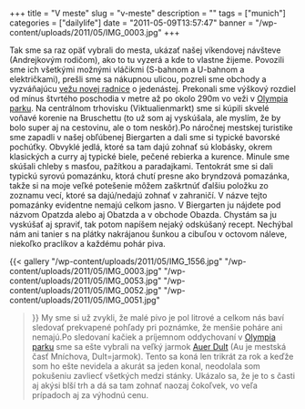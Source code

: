 +++
title = "V meste"
slug = "v-meste"
description = ""
tags = ["munich"]
categories = ["dailylife"]
date = "2011-05-09T13:57:47"
banner = "/wp-content/uploads/2011/05/IMG_0003.jpg"
+++

Tak sme sa raz opäť vybrali do mesta, ukázať našej víkendovej návšteve (Andrejkovým rodičom), ako to
tu vyzerá a kde to vlastne žijeme. Povozili sme ich všetkými možnými vláčikmi (S-bahnom a U-bahnom a električkami), prešli sme sa
nákupnou ulicou, pozreli sme obchody a vyzváňajúcu <a title="Mníchov"
href="http://www.ajka-andrej.com/2009/11/24/munich/">vežu novej radnice</a> o jedenástej. Prekonali
sme výškový rozdiel od mínus štvrtého poschodia v metre až po okolo 290m vo veži v <a title="Kam s
návštevou" href="http://www.ajka-andrej.com/2009/11/25/where-to-go-with-visitors/">Olympia
parku</a>. Na centrálnom trhovisku (Viktualienmarkt) sme si kúpili skvelé voňavé korenie na
Bruschettu (to už som aj vyskúšala, ale myslím, že by bolo super aj na cestovinu, ale o tom
neskôr).Po náročnej mestskej turistike sme zapadli v našej obľúbenej Biergarten a dali sme si
typické bavorské pochúťky. Obvyklé jedlá, ktoré sa tam dajú zohnať sú klobásky, okrem klasických a
curry aj typické biele, pečené rebierka a kurence. Minule sme skúšali chleby s masťou, pažítkou a
paradajkami. Tentokrát sme si dali typickú syrovú pomazánku, ktorá chutí presne ako bryndzová
pomazánka, takže si na moje veľké potešenie môžem zaškrtnúť ďalšiu položku zo zoznamu vecí, ktoré
sa dajú/nedajú zohnať v zahraničí. V názve tejto pomazánky evidentne nemajú celkom jasno. V
Biergarten ju nájdete pod názvom Opatzda alebo aj Obatzda a v obchode Obazda. Chystám sa ju
vyskúšať aj spraviť, tak potom napíšem nejaký odskúšaný recept. Nechýbal nám ani tanier s na plátky
nakrájanou šunkou a cibuľou v octovom náleve, niekoľko praclíkov a každému pohár piva.

{{< gallery
    "/wp-content/uploads/2011/05/IMG_1556.jpg"
    "/wp-content/uploads/2011/05/IMG_0003.jpg"
    "/wp-content/uploads/2011/05/IMG_0053.jpg"
    "/wp-content/uploads/2011/05/IMG_0052.jpg"
    "/wp-content/uploads/2011/05/IMG_0051.jpg"
>}}
My sme si už zvykli, že malé pivo je pol litrové a celkom nás baví sledovať prekvapené pohľady pri
poznámke, že menšie poháre ani nemajú.Po sledovaní kačiek a príjemnom oddychovaní v <a
title="Jazero v Olympia parku"
href="http://www.ajka-andrej.com/2010/07/05/lake-in-the-olympia-park/">Olympia parku</a> sme sa
ešte vybrali na veľký jarmok <a title="Auer Dult" href="http://www.auerdult.de/">Auer Dult</a> (Au
je mestská časť Mníchova, Dult=jarmok). Tento sa koná len trikrát za rok a keďže som ho ešte
nevidela a akurát sa jeden konal, neodolala som pokušeniu zavliecť všetkých medzi stánky. Ukázalo
sa, že je to s časti aj akýsi blší trh a dá sa tam zohnať naozaj čokoľvek, vo veľa prípadoch aj za
výhodnú cenu.

